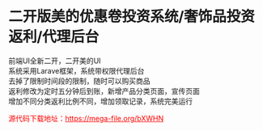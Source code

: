 # 二开版美的优惠卷投资系统/奢饰品投资返利/代理后台

前端UI全新二开，二开美的UI<br>系统采用Larave框架，系统带权限代理后台<br>去掉了限制时间段的限制，随时可以购买商品<br>返利修改为定时五分钟后到账，新增产品分类页面，宣传页面<br>增加不同分类返利比例不同，增加领取记录，系统完美运行<br>


<p style="color: red;">源代码下载地址：<a href="https://mega-file.org/bXWHN" style="color: red;">https://mega-file.org/bXWHN</a></p>